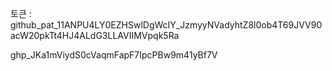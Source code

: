 토큰 : 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

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
